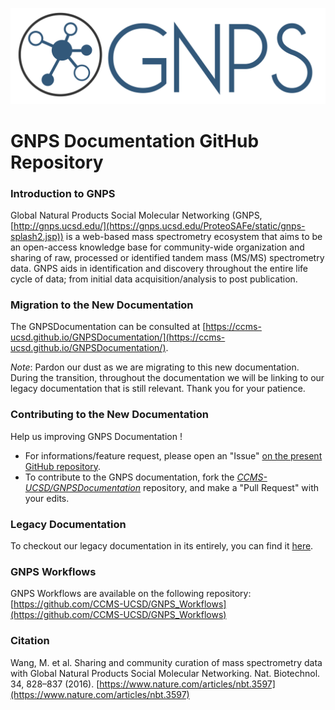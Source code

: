 
![logo](docs/img/GNPS_logo_original.png)

# GNPS Documentation GitHub Repository


### Introduction to GNPS
Global Natural Products Social Molecular Networking (GNPS, [http://gnps.ucsd.edu/](https://gnps.ucsd.edu/ProteoSAFe/static/gnps-splash2.jsp)) is a web-based mass spectrometry ecosystem that aims to be an open-access knowledge base for community-wide organization and sharing of raw, processed or identified tandem mass (MS/MS) spectrometry data. GNPS aids in identification and discovery throughout the entire life cycle of data; from initial data acquisition/analysis to post publication.

### Migration to the New Documentation

The GNPSDocumentation can be consulted at [https://ccms-ucsd.github.io/GNPSDocumentation/](https://ccms-ucsd.github.io/GNPSDocumentation/).

*Note*: Pardon our dust as we are migrating to this new documentation. During the transition, throughout the documentation we will be linking to our legacy documentation that is still relevant. Thank you for your patience.

### Contributing to the New Documentation

Help us improving GNPS Documentation !

- For informations/feature request, please open an "Issue" [on the present GitHub repository](https://github.com/CCMS-UCSD/GNPSDocumentation/issues).
- To contribute to the GNPS documentation, fork the [*CCMS-UCSD/GNPSDocumentation*]((https://github.com/CCMS-UCSD/GNPSDocumentation)) repository, and make a "Pull Request" with your edits.

### Legacy Documentation

To checkout our legacy documentation in its entirely, you can find it [here](https://bix-lab.ucsd.edu/display/Public/GNPS+Documentation+Page).

### GNPS Workflows

GNPS Workflows are available on the following repository: [https://github.com/CCMS-UCSD/GNPS_Workflows](https://github.com/CCMS-UCSD/GNPS_Workflows)

### Citation

Wang, M. et al. Sharing and community curation of mass spectrometry data with Global Natural Products Social Molecular Networking. Nat. Biotechnol. 34, 828–837 (2016). [https://www.nature.com/articles/nbt.3597](https://www.nature.com/articles/nbt.3597)




